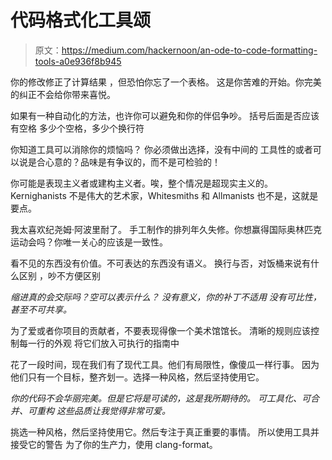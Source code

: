 # 代码格式化工具颂

> 原文：<https://medium.com/hackernoon/an-ode-to-code-formatting-tools-a0e936f8b945>

你的修改修正了计算结果
，但恐怕你忘了一个表格。
这是你苦难的开始。你完美的纠正不会给你带来喜悦。

如果有一种自动化的方法，也许你可以避免和你的伴侣争吵。
括号后面是否应该有空格
多少个空格，多少个换行符

你知道工具可以消除你的烦恼吗？
你必须做出选择，没有中间的
工具性的或者可以说是合心意的？品味是有争议的，而不是可检验的！

你可能是表现主义者或建构主义者。唉，整个情况是超现实主义的。Kernighanists 不是伟大的艺术家，Whitesmiths 和 Allmanists 也不是，这就是要点。

我太喜欢纪尧姆·阿波里耐了。
手工制作的排列年久失修。你想赢得国际奥林匹克运动会吗？你唯一关心的应该是一致性。

看不见的东西没有价值。不可表达的东西没有语义。
换行与否，对饭桶来说有什么区别
，吵不方便区别

*缩进真的会交际吗？空可以表示什么？
没有意义，你的补丁不适用
没有可比性，甚至不可共享。*

为了爱或者你项目的贡献者，不要表现得像一个美术馆馆长。
清晰的规则应该控制每一行的外观
将它们放入可执行的指南中

花了一段时间，现在我们有了现代工具。他们有局限性，像傻瓜一样行事。
因为他们只有一个目标，整齐划一。选择一种风格，然后坚持使用它。

*你的代码不会华丽完美。但是它将是可读的，这是我所期待的。
可工具化、可合并、可重构
这些品质让我觉得非常可爱。*

挑选一种风格，然后坚持使用它。然后专注于真正重要的事情。
所以使用工具并接受它的警告
为了你的生产力，使用 clang-format。